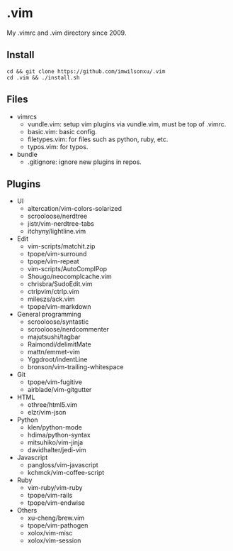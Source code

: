 # .vim

My .vimrc and .vim directory since 2009.

## Install

    cd && git clone https://github.com/imwilsonxu/.vim
    cd .vim && ./install.sh

## Files

* vimrcs
    * vundle.vim: setup vim plugins via vundle.vim, must be top of .vimrc.
    * basic.vim: basic config.
    * filetypes.vim: for files such as python, ruby, etc.
    * typos.vim: for typos.
* bundle
    * .gitignore: ignore new plugins in repos.

## Plugins

* UI
    * altercation/vim-colors-solarized
    * scrooloose/nerdtree
    * jistr/vim-nerdtree-tabs
    * itchyny/lightline.vim
* Edit
    * vim-scripts/matchit.zip
    * tpope/vim-surround
    * tpope/vim-repeat
    * vim-scripts/AutoComplPop
    * Shougo/neocomplcache.vim
    * chrisbra/SudoEdit.vim
    * ctrlpvim/ctrlp.vim
    * mileszs/ack.vim
    * tpope/vim-markdown
* General programming
    * scrooloose/syntastic
    * scrooloose/nerdcommenter
    * majutsushi/tagbar
    * Raimondi/delimitMate
    * mattn/emmet-vim
	* Yggdroot/indentLine
    * bronson/vim-trailing-whitespace
* Git
    * tpope/vim-fugitive
    * airblade/vim-gitgutter
* HTML
    * othree/html5.vim
    * elzr/vim-json
* Python
    * klen/python-mode
    * hdima/python-syntax
    * mitsuhiko/vim-jinja
    * davidhalter/jedi-vim
* Javascript
    * pangloss/vim-javascript
    * kchmck/vim-coffee-script
* Ruby
    * vim-ruby/vim-ruby
    * tpope/vim-rails
    * tpope/vim-endwise
* Others
    * xu-cheng/brew.vim
    * tpope/vim-pathogen
    * xolox/vim-misc
    * xolox/vim-session
